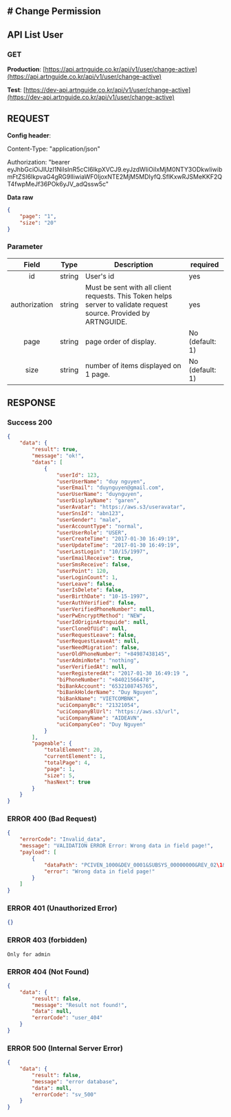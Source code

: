 ## # **Change Permission**

## **API List User**

### **GET**

**Production**: [https://api.artnguide.co.kr/api/v1/user/change-active](https://api.artnguide.co.kr/api/v1/user/change-active)

**Test**: [https://dev-api.artnguide.co.kr/api/v1/user/change-active](https://dev-api.artnguide.co.kr/api/v1/user/change-active)

## **REQUEST**

**Config header**:

Content-Type: "application/json"

Authorization: "bearer eyJhbGciOiJIUzI1NiIsInR5cCI6IkpXVCJ9.eyJzdWIiOiIxMjM0NTY3ODkwIiwibmFtZSI6IkpvaG4gRG9lIiwiaWF0IjoxNTE2MjM5MDIyfQ.SflKxwRJSMeKKF2QT4fwpMeJf36POk6yJV_adQssw5c"

**Data raw**

```json
{
    "page": "1",
    "size": "20"
}
```

### **Parameter**

|     Field     | Type   | Description                                                                                                       | required        |
| :-----------: | ------ | ----------------------------------------------------------------------------------------------------------------- | --------------- |
|      id       | string | User's id                                                                                                         | yes             |
| authorization | string | Must be sent with all client requests. This Token helps server to validate request source. Provided by ARTNGUIDE. | yes             |
|     page      | string | page order of display.                                                                                            | No (default: 1) |
|     size      | string | number of items displayed on 1 page.                                                                              | No (default: 1) |

## **RESPONSE**

### **Success 200**

```json
{
    "data": {
        "result": true,
        "message": "ok!",
        "datas": [
            {
                "userId": 123,
                "userUserName": "duy nguyen",
                "userEmail": "duynguyen@gmail.com",
                "userUserName": "duynguyen",
                "userDisplayName": "garen",
                "userAvatar": "https://aws.s3/useravatar",
                "userSnsId": "abn123",
                "userGender": "male",
                "userAccountType": "normal",
                "userUserRole": "USER",
                "userCreateTime": "2017-01-30 16:49:19",
                "userUpdateTime": "2017-01-30 16:49:19",
                "userLastLogin": "10/15/1997",
                "userEmailReceive": true,
                "userSmsReceive": false,
                "userPoint": 120,
                "userLoginCount": 1,
                "userLeave": false,
                "userIsDelete": false,
                "userBirthDate": "10-15-1997",
                "userAuthVerified": false,
                "userVerifiedPhoneNumber": null,
                "userPwEncryptMethod": "NEW",
                "userIdOriginArtnguide": null,
                "userCloneOfUid": null,
                "userRequestLeave": false,
                "userRequestLeaveAt": null,
                "userNeedMigration": false,
                "userOldPhoneNumber": "+84987438145",
                "userAdminNote": "nothing",
                "userVerifiedAt": null,
                "userRegisteredAt": "2017-01-30 16:49:19 ",
                "biPhoneNumber": "+84021566478",
                "biBankAccount": "6532108745765",
                "biBankHolderName": "Duy Nguyen",
                "biBankName": "VIETCOMBNK",
                "uciCompanyBc": "21321054",
                "uciCompanyBlUrl": "https://aws.s3/url",
                "uciCompanyName": "AIDEAVN",
                "uciCompanyCeo": "Duy Nguyen"
            }
        ],
        "pageable": {
            "totalElement": 20,
            "currentElement": 1,
            "totalPage": 4,
            "page": 1,
            "size": 5,
            "hasNext": true
        }
    }
}
```

### **ERROR 400 (Bad Request)**

```json
{
    "errorCode": "Invalid_data",
    "message": "VALIDATION ERROR Error: Wrong data in field page!",
    "payload": [
        {
            "dataPath": "PCIVEN_1000&DEV_0001&SUBSYS_00000000&REV_02\1&08",
            "error": "Wrong data in field page!"
        }
    ]
}
```

### **ERROR 401 (Unauthorized Error)**

```json
{}
```

### **ERROR 403 (forbidden)**

```text
Only for admin
```

### **ERROR 404 (Not Found)**

```json
{
    "data": {
        "result": false,
        "message": "Result not found!",
        "data": null,
        "errorCode": "user_404"
    }
}
```

### **ERROR 500 (Internal Server Error)**

```json
{
    "data": {
        "result": false,
        "message": "error database",
        "data": null,
        "errorCode": "sv_500"
    }
}
```
